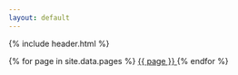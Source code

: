 ```yaml
---
layout: default
---
```


{% include header.html %}

<div class="centralizado">
  {% for page in site.data.pages %}
    <a href="/{{ site.repository-name }}/{{ page | downcase | replace: " ", "_" }}/" > {{ page }} </a>
  {% endfor %}
</div>
